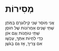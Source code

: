 # מְסִירוֹת

אֲנִי מוֹסֵר שְׁנֵי קִילוֹגְרָם בַּמֹּתֶן\
שְׁתֵּי שָׁנִים אַחֲרוֹנוֹת שֶׁל חוֹסֵן\
שְׁתֵּי טוֹחֲנוֹת וְגַם אֹזֶן\
כְּדֵי לִחְיוֹת אִתְּךָ, עַכְשָׁו\
אִם צָרִיךְ, אָז גַּם בְּגֹשֶׁן